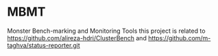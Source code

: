 # MBMT
‫‪Monster‬‬ ‫‪Bench-marking‬‬ ‫‪and‬‬ ‫‪Monitoring‬‬ ‫‪Tools‬‬
this project is related to https://github.com/alireza-hdri/ClusterBench and https://github.com/m-taghva/status-reporter.git
